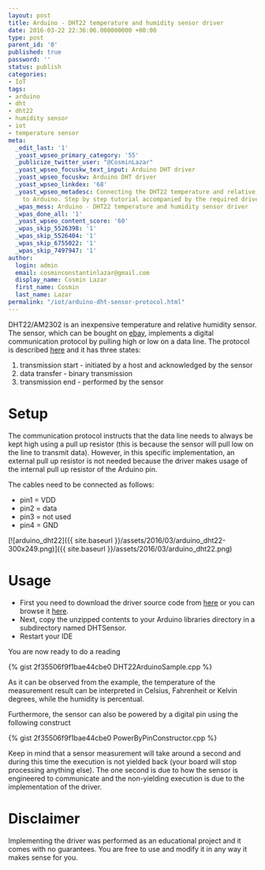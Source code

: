 ```yaml
---
layout: post
title: Arduino - DHT22 temperature and humidity sensor driver
date: 2016-03-22 22:36:06.000000000 +00:00
type: post
parent_id: '0'
published: true
password: ''
status: publish
categories:
- IoT
tags:
- arduino
- dht
- dht22
- humidity sensor
- iot
- temperature sensor
meta:
  _edit_last: '1'
  _yoast_wpseo_primary_category: '55'
  _publicize_twitter_user: "@CosminLazar"
  _yoast_wpseo_focuskw_text_input: Arduino DHT driver
  _yoast_wpseo_focuskw: Arduino DHT driver
  _yoast_wpseo_linkdex: '68'
  _yoast_wpseo_metadesc: Connecting the DHT22 temperature and relative humidity sensor
    to Arduino. Step by step tutorial accompanied by the required driver.
  _wpas_mess: Arduino - DHT22 temperature and humidity sensor driver
  _wpas_done_all: '1'
  _yoast_wpseo_content_score: '60'
  _wpas_skip_5526398: '1'
  _wpas_skip_5526404: '1'
  _wpas_skip_6755022: '1'
  _wpas_skip_7497947: '1'
author:
  login: admin
  email: cosminconstantinlazar@gmail.com
  display_name: Cosmin Lazar
  first_name: Cosmin
  last_name: Lazar
permalink: "/iot/arduino-dht-sensor-protocol.html"
---
```

DHT22/AM2302 is an inexpensive temperature and relative humidity sensor. The sensor, which can be bought on [ebay](https://rover.ebay.com/rover/1/711-53200-19255-0/1?icep_id=114&ipn=icep&toolid=20004&campid=5338101636&mpre=http%3A%2F%2Fwww.ebay.com%2Fitm%2FDHT22-AM2302-Digital-Temperature-And-Humidity-Sensor-Replace-SHT11-SHT15-%2F381605063274%3Fhash%3Ditem58d96f2a6a%3Ag%3AEYwAAOSwajVUNpxD), implements a digital communication protocol by pulling high or low on a data line. The protocol is described [here](https://github.com/CosminLazar/Arduino-DHTSensor/blob/master/literature/Digital%20humidity%20and%20temperature%20sensor%20AM2302.pdf) and it has three states:

1. transmission start - initiated by a host and acknowledged by the sensor
2. data transfer - binary transmission
3. transmission end - performed by the sensor

# Setup

The communication protocol instructs that the data line needs to always be kept high using a pull up resistor (this is because the sensor will pull low on the line to transmit data). However, in this specific implementation, an external pull up resistor is not needed because the driver makes usage of the internal pull up resistor of the Arduino pin.

The cables need to be connected as follows:

- pin1 = VDD
- pin2 = data
- pin3 = not used
- pin4 = GND

[![arduino_dht22]({{ site.baseurl }}/assets/2016/03/arduino_dht22-300x249.png)]({{ site.baseurl }}/assets/2016/03/arduino_dht22.png)

# Usage

- First you need to download the driver source code from [here](https://github.com/CosminLazar/Arduino-DHTSensor/archive/master.zip) or you can browse it [here](https://github.com/CosminLazar/Arduino-DHTSensor).
- Next, copy the unzipped contents to your Arduino libraries directory in a subdirectory named DHTSensor.
- Restart your IDE

You are now ready to do a reading

{% gist 2f35506f9f1bae44cbe0 DHT22ArduinoSample.cpp %}

As it can be observed from the example, the temperature of the measurement result can be interpreted in Celsius, Fahrenheit or Kelvin degrees, while the humidity is percentual.

Furthermore, the sensor can also be powered by a digital pin using the following construct

{% gist 2f35506f9f1bae44cbe0 PowerByPinConstructor.cpp %}

Keep in mind that a sensor measurement will take around a second and during this time the execution is not yielded back (your board will stop processing anything else). The one second is due to how the sensor is engineered to communicate and the non-yielding execution is due to the implementation of the driver.

# Disclaimer

Implementing the driver was performed as an educational project and it comes with no guarantees. You are free to use and modify it in any way it makes sense for you.
